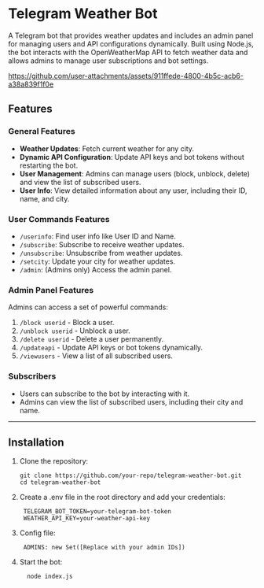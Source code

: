# Telegram Weather Bot

A Telegram bot that provides weather updates and includes an admin panel for managing users and API configurations dynamically. Built using Node.js, the bot interacts with the OpenWeatherMap API to fetch weather data and allows admins to manage user subscriptions and bot settings.


  https://github.com/user-attachments/assets/911ffede-4800-4b5c-acb6-a38a839f1f0e



## Features

### General Features
- **Weather Updates**: Fetch current weather for any city.
- **Dynamic API Configuration**: Update API keys and bot tokens without restarting the bot.
- **User Management**: Admins can manage users (block, unblock, delete) and view the list of subscribed users.
- **User Info**: View detailed information about any user, including their ID, name, and city.

### User Commands Features
- `/userinfo`: Find user info like User ID and Name.
- `/subscribe`: Subscribe to receive weather updates.
- `/unsubscribe`: Unsubscribe from weather updates.
- `/setcity`: Update your city for weather updates.
- `/admin`: (Admins only) Access the admin panel.

### Admin Panel Features
Admins can access a set of powerful commands:
1. `/block userid` - Block a user.
2. `/unblock userid` - Unblock a user.
3. `/delete userid` - Delete a user permanently.
4. `/updateapi` - Update API keys or bot tokens dynamically.
5. `/viewusers` - View a list of all subscribed users.

### Subscribers
- Users can subscribe to the bot by interacting with it.
- Admins can view the list of subscribed users, including their city and name.

---

## Installation

1. Clone the repository:
   ```
   git clone https://github.com/your-repo/telegram-weather-bot.git
   cd telegram-weather-bot
   ```
   
2. Create a .env file in the root directory and add your credentials:
   ```
    TELEGRAM_BOT_TOKEN=your-telegram-bot-token
    WEATHER_API_KEY=your-weather-api-key
   ```


3. Config file:
   ```
    ADMINS: new Set([Replace with your admin IDs])
   ```

4. Start the bot:

    ```
      node index.js
    ```